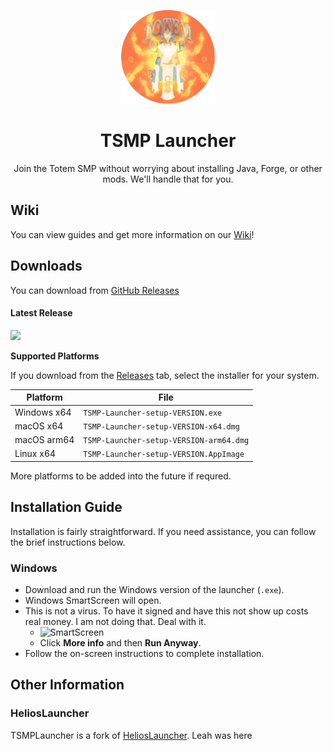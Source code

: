<p align="center"><img src="./app/assets/images/TSMPCircle.png" width="150px" height="150px" alt="Totem Club"></p>

<h1 align="center">TSMP Launcher</h1>

<p align="center">Join the Totem SMP without worrying about installing Java, Forge, or other mods. We'll handle that for you.</p>

## Wiki

You can view guides and get more information on our [Wiki](https://github.com/Redllamaaa/tsmplauncher/wiki)!

## Downloads

You can download from [GitHub Releases](https://github.com/Redllamaaa/tsmplauncher/releases)

#### Latest Release

[![](https://img.shields.io/github/v/release/Redllamaaa/tsmplauncher.svg?style=flat-square)](https://github.com/Redllamaaa/tsmplauncher/releases/latest)

**Supported Platforms**

If you download from the [Releases](https://github.com/Redllamaaa/tsmplauncher/releases) tab, select the installer for your system.

| Platform | File |
| -------- | ---- |
| Windows x64 | `TSMP-Launcher-setup-VERSION.exe` |
| macOS x64 | `TSMP-Launcher-setup-VERSION-x64.dmg` |
| macOS arm64 | `TSMP-Launcher-setup-VERSION-arm64.dmg` |
| Linux x64 | `TSMP-Launcher-setup-VERSION.AppImage` |

More platforms to be added into the future if requred.

## Installation Guide
Installation is fairly straightforward. If you need assistance, you can follow the brief instructions below.

### Windows

* Download and run the Windows version of the launcher (`.exe`).
* Windows SmartScreen will open.
* This is not a virus. To have it signed and have this not show up costs real money. I am not doing that. Deal with it.
  * ![SmartScreen](https://i.imgur.com/dxnP677.png)
  * Click **More info** and then **Run Anyway**.
* Follow the on-screen instructions to complete installation.



## Other Information
### HeliosLauncher

TSMPLauncher is a fork of [HeliosLauncher](https://github.com/dscalzi/HeliosLauncher).
Leah was here
